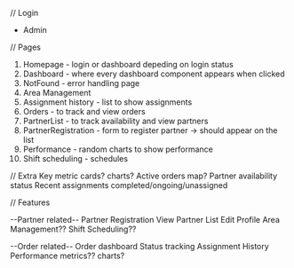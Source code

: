 // Login

- Admin

// Pages

1. Homepage - login or dashboard depeding on login status
2. Dashboard - where every dashboard component appears when clicked
3. NotFound - error handling page
4. Area Management
5. Assignment history - list to show assignments
6. Orders - to track and view orders
7. PartnerList - to track availability and view partners
8. PartnerRegistration - form to register partner -> should appear on the list
9. Performance - random charts to show performance
10. Shift scheduling - schedules

// Extra
Key metric cards? charts?
Active orders map?
Partner availability status
Recent assignments completed/ongoing/unassigned

// Features

--Partner related--
Partner Registration
View Partner List
Edit Profile
Area Management??
Shift Scheduling??

--Order related--
Order dashboard
Status tracking
Assignment History
Performance metrics?? charts?
